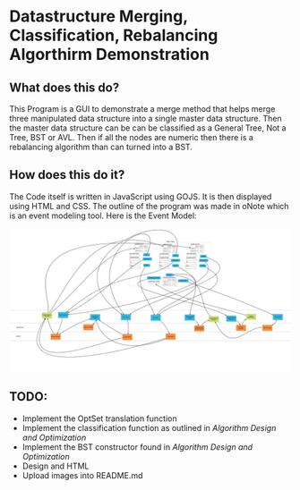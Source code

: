 # Datastructure Merging, Classification, Rebalancing Algorthirm Demonstration
## What does this do?
This Program is a GUI to demonstrate a merge method that helps merge three manipulated
data structure into a single master data structure. Then the master data structure can be
can be classified as a General Tree, Not a Tree, BST or AVL. Then if all the nodes are 
numeric then there is a rebalancing algorithm than can turned into a BST.

## How does this do it?
The Code itself is written in JavaScript using GOJS. It is then displayed using HTML and CSS.
The outline of the program was made in oNote which is an event modeling tool. Here is
the Event Model:

![oNotes](/README_IMG/Data_oNote.jpg)

## TODO:
- Implement the OptSet translation function
- Implement the classification function as outlined in *Algorithm Design and Optimization*
- Implement the BST constructor found in *Algorithm Design and Optimization*
- Design and HTML
- Upload images into README.md

